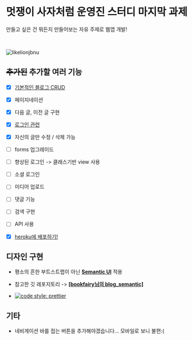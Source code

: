 # 멋쟁이 사자처럼 운영진 스터디 마지막 과제

만들고 싶은 건 뭐든지 만들어보는 자유 주제로 웹앱 개발!

<br>

![likelionjbnu](https://img.shields.io/badge/LikeLion-JBNU-orange.svg)

## ~~추가된~~ 추가할 여러 기능

- [x] [기본적인 블로그 CRUD](https://github.com/CaesiumY/likelion_django_assignment/tree/master/blog)
- [x] 페이지네이션
- [x] 다음 글, 이전 글 구현
- [x] [로그인 관련](https://github.com/CaesiumY/likelion_django_assignment/tree/master/accounts)
- [x] 자신의 글만 수정 / 삭제 가능
- [ ] forms 업그레이드
- [ ] 향상된 로그인 -> 클래스기반 view 사용
- [ ] 소셜 로그인
- [ ] 미디어 업로드
- [ ] 댓글 기능
- [ ] 검색 구현
- [ ] API 사용

- [x] [heroku에 배포하기!](https://mutsa-jbnu.herokuapp.com/blog/)

## 디자인 구현

- 평소의 흔한 부트스트랩이 아닌 **[Semantic UI](https://semantic-ui.com/)** 적용
- 참고한 깃 레포지토리 -> **[[bookfairy님의 blog_semantic]](https://github.com/bookfairy/blog_semantic)**

- [![code style: prettier](https://img.shields.io/badge/code_style-prettier-ff69b4.svg?style=flat-square)](https://github.com/prettier/prettier)

## 기타

- 네비게이션 바를 접는 버튼을 추가해야겠습니다... 모바일로 보니 불편:(
